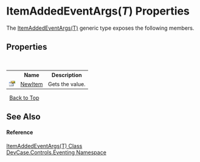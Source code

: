 # ItemAddedEventArgs(*T*) Properties
 

The <a href="T_DevCase_Controls_Eventing_ItemAddedEventArgs_1">ItemAddedEventArgs(T)</a> generic type exposes the following members.


## Properties
&nbsp;<table><tr><th></th><th>Name</th><th>Description</th></tr><tr><td>![Public property](media/pubproperty.gif "Public property")</td><td><a href="P_DevCase_Controls_Eventing_ItemAddedEventArgs_1_NewItem">NewItem</a></td><td>
Gets the value.</td></tr></table>&nbsp;
<a href="#itemaddedeventargs(*t*)-properties">Back to Top</a>

## See Also


#### Reference
<a href="T_DevCase_Controls_Eventing_ItemAddedEventArgs_1">ItemAddedEventArgs(T) Class</a><br /><a href="N_DevCase_Controls_Eventing">DevCase.Controls.Eventing Namespace</a><br />